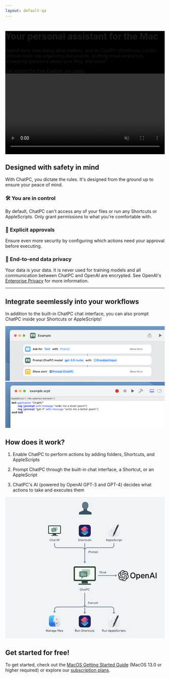 ```yaml
---
layout: default-qa
---
```


<div style="background-color: #000">
  <div class="container">
    <div class="row align-items-center g-lg-3 py-4">
      <div class="col-xl-5 text-center text-lg-start">
        <h1 class="display-6 fw-bold lh-1 mb-3">
          Your personal assistant for the Mac
        </h1>
        <p class="col-xl-10 fs-5">
          Spend more time doing what matters, and let ChatPC effortlessly handle tedious tasks like organizing documents, drafting email responses, answering questions about your files, and more!
        </p>
        <div class="d-grid gap-2 d-md-flex justify-content-md-center justify-content-lg-start mb-4 mb-lg-3">
          <a class="btn btn-primary px-4 me-md-2" href="/docs/macos/getting-started/">Get started for free</a>
          <a class="btn btn-outline-secondary px-4" href="/docs/macos/use-cases/">Explore use cases</a>
        </div>
      </div>
      <div class="col-xl-7 col-lg-12 mx-auto">
        <video src="images/landing/compose-email.mp4" style="width: 100%;" muted autoplay loop controls>
          <p>
            Your browser doesn't support HTML video. Here is a
            <a href="images/landing/compose-email.mp4">link to the demo video</a> instead.
          </p>
        </video>
      </div>
    </div>
  </div>
</div>

## Designed with safety in mind

With ChatPC, you dictate the rules. It's designed from the ground up to ensure your peace of mind.

### 🛠️ You are in control

By default, ChatPC can't access any of your files or run any Shortcuts or AppleScripts. Only grant permissions to what you're comfortable with.

### 🛂 Explicit approvals

Ensure even more security by configuring which actions need your approval before executing.

### 🔐 End-to-end data privacy

Your data is your data. It is never used for training models and all communication between ChatPC and OpenAI are encrypted. See OpenAI's [Enterprise Privacy](https://openai.com/enterprise-privacy) for more information.

---

## Integrate seemlessly into your workflows

In addition to the built-in ChatPC chat interface, you can also prompt ChatPC inside your Shortcuts or AppleScripts!

![Prompt with Shortcuts](/images/landing/prompt-with-shortcuts.png)
![Prompt with Shortcuts](/images/landing/prompt-with-applescript.png)

## How does it work?

1. Enable ChatPC to perform actions by adding folders, Shortcuts, and AppleScripts

1. Prompt ChatPC through the built-in chat interface, a Shortcut, or an AppleScript

1. ChatPC's AI (powered by OpenAI GPT-3 and GPT-4) decides what actions to take and executes them

![How it works](/images/landing/how-it-works.png)

## Get started for free!

To get started, check out the [MacOS Getting Started Guide](/docs/macos/getting-started/) (MacOS 13.0 or higher required) or explore our [subscription plans](/plans/).
